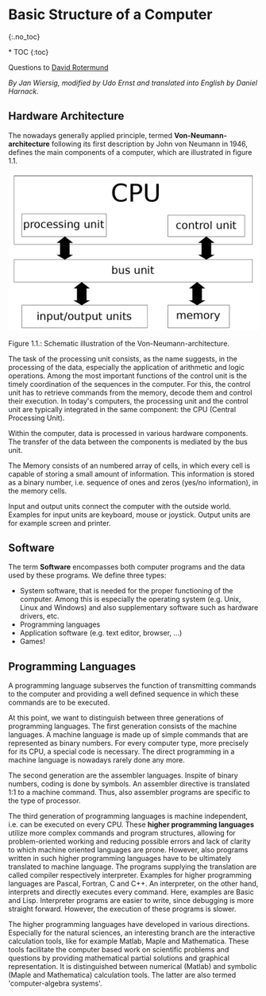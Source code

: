 # Basic Structure of a Computer
{:.no_toc}

<nav markdown="1" class="toc-class">
* TOC
{:toc}
</nav>


Questions to [David Rotermund](mailto:davrot@uni-bremen.de)

*By Jan Wiersig, modified by Udo Ernst and translated into English by Daniel Harnack.*

## Hardware Architecture
The nowadays generally applied principle, termed **Von-Neumann-architecture** following its first description by John von Neumann in 1946, defines the main components of a computer, which are illustrated in figure 1.1.

![figure 1](image1.png)

Figure 1.1.: Schematic illustration of the Von-Neumann-architecture.

The task of the processing unit consists, as the name suggests, in the processing of the data, especially the application of arithmetic and logic operations. Among the most important functions of the control unit is the timely coordination of the sequences in the computer. For this, the control unit has to retrieve commands from the memory, decode them and control their execution. In today's computers, the processing unit and the control unit are typically integrated in the same component: the CPU (Central Processing Unit).

Within the computer, data is processed in various hardware components. The transfer of the data between the components is mediated by the bus unit.

The Memory consists of an numbered array of cells, in which every cell is capable of storing a small amount of information. This information is stored as a binary number, i.e. sequence of ones and zeros (yes/no information), in the memory cells.

Input and output units connect the computer with the outside world. Examples for input units are keyboard, mouse or joystick. Output units are for example screen and printer.


## Software
The term **Software** encompasses both computer programs and the data used by these programs. We define three types:

* System software, that is needed for the proper functioning of the computer. Among this is especially the operating system (e.g. Unix, Linux and Windows) and also supplementary software such as hardware drivers, etc.
* Programming languages
* Application software (e.g. text editor, browser, ...)
* Games!

## Programming Languages

A programming language subserves the function of transmitting commands to the computer and providing a well defined sequence in which these commands are to be executed.

At this point, we want to distinguish between three generations of programming languages. The first generation consists of the machine languages. A machine language is made up of simple commands that are represented as binary numbers. For every computer type, more precisely for its CPU, a special code is necessary. The direct programming in a machine language is nowadays rarely done any more.

The second generation are the assembler languages. Inspite of binary numbers, coding is done by symbols. An assembler directive is translated 1:1 to a machine command. Thus, also assembler programs are specific to the type of processor.

The third generation of programming languages is machine independent, i.e. can be executed on every CPU. These **higher programming languages** utilize more complex commands and program structures, allowing for problem-oriented working and reducing possible errors and lack of clarity to which machine oriented languages are prone. However, also programs written in such higher programming languages have to be ultimately translated to machine language. The programs supplying the translation are called compiler respectively interpreter. Examples for higher programming languages are Pascal, Fortran, C and C++. An interpreter, on the other hand, interprets and directly executes every command. Here, examples are Basic and Lisp. Interpreter programs are easier to write, since debugging is more straight forward. However, the execution of these programs is slower.

The higher programming languages have developed in various directions. Especially for the natural sciences, an interesting branch are the interactive calculation tools, like for example Matlab, Maple and Mathematica. These tools facilitate the computer based work on scientific problems and questions by providing mathematical partial solutions and graphical representation. It is distinguished between numerical (Matlab) and symbolic (Maple and Mathematica) calculation tools. The latter are also termed 'computer-algebra systems'.
